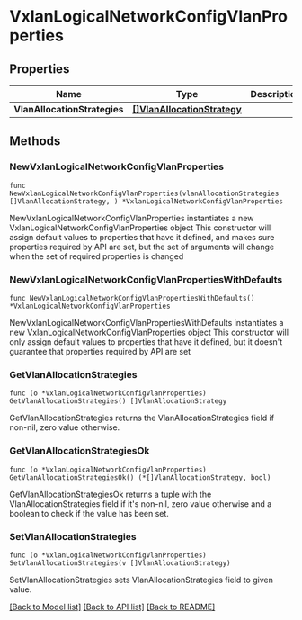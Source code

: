 # VxlanLogicalNetworkConfigVlanProperties

## Properties

Name | Type | Description | Notes
------------ | ------------- | ------------- | -------------
**VlanAllocationStrategies** | [**[]VlanAllocationStrategy**](VlanAllocationStrategy.md) |  | 

## Methods

### NewVxlanLogicalNetworkConfigVlanProperties

`func NewVxlanLogicalNetworkConfigVlanProperties(vlanAllocationStrategies []VlanAllocationStrategy, ) *VxlanLogicalNetworkConfigVlanProperties`

NewVxlanLogicalNetworkConfigVlanProperties instantiates a new VxlanLogicalNetworkConfigVlanProperties object
This constructor will assign default values to properties that have it defined,
and makes sure properties required by API are set, but the set of arguments
will change when the set of required properties is changed

### NewVxlanLogicalNetworkConfigVlanPropertiesWithDefaults

`func NewVxlanLogicalNetworkConfigVlanPropertiesWithDefaults() *VxlanLogicalNetworkConfigVlanProperties`

NewVxlanLogicalNetworkConfigVlanPropertiesWithDefaults instantiates a new VxlanLogicalNetworkConfigVlanProperties object
This constructor will only assign default values to properties that have it defined,
but it doesn't guarantee that properties required by API are set

### GetVlanAllocationStrategies

`func (o *VxlanLogicalNetworkConfigVlanProperties) GetVlanAllocationStrategies() []VlanAllocationStrategy`

GetVlanAllocationStrategies returns the VlanAllocationStrategies field if non-nil, zero value otherwise.

### GetVlanAllocationStrategiesOk

`func (o *VxlanLogicalNetworkConfigVlanProperties) GetVlanAllocationStrategiesOk() (*[]VlanAllocationStrategy, bool)`

GetVlanAllocationStrategiesOk returns a tuple with the VlanAllocationStrategies field if it's non-nil, zero value otherwise
and a boolean to check if the value has been set.

### SetVlanAllocationStrategies

`func (o *VxlanLogicalNetworkConfigVlanProperties) SetVlanAllocationStrategies(v []VlanAllocationStrategy)`

SetVlanAllocationStrategies sets VlanAllocationStrategies field to given value.



[[Back to Model list]](../README.md#documentation-for-models) [[Back to API list]](../README.md#documentation-for-api-endpoints) [[Back to README]](../README.md)


